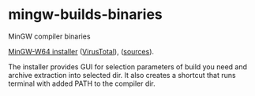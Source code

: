 # mingw-builds-binaries
MinGW compiler binaries

[MinGW-W64 installer](https://github.com/Vuniverse0/mingwInstaller/releases/download/Public/mingwInstaller.exe) ([VirusTotal](https://www.virustotal.com/gui/file/599ce43f3ec8304ef5d5ce8a8d9c3318e1bdf27bfaa350176b0437e39949ee52?nocache=1)), ([sources](https://github.com/Vuniverse0/mingwInstaller)).

The installer provides GUI for selection parameters of build you need and archive extraction into selected dir. 
It also creates a shortcut that runs terminal with added PATH to the compiler dir.
